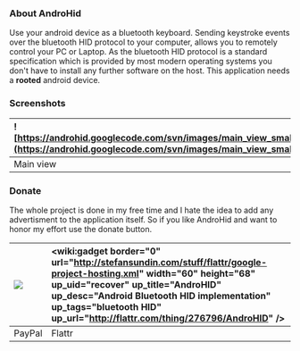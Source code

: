 ### About AndroHid ###

Use your android device as a bluetooth keyboard. Sending keystroke events over the bluetooth HID protocol to your computer, allows you to remotely control your PC or Laptop. As the bluetooth HID protocol is a standard specification which is provided by most modern operating systems you don't have to install any further software on the host. This application needs a **rooted** android device.


### Screenshots ###

| ![https://androhid.googlecode.com/svn/images/main_view_small.png](https://androhid.googlecode.com/svn/images/main_view_small.png) | ![https://androhid.googlecode.com/svn/images/settings_view_small.png](https://androhid.googlecode.com/svn/images/settings_view_small.png) | ![https://androhid.googlecode.com/svn/images/search_view_small.png](https://androhid.googlecode.com/svn/images/search_view_small.png) |
|:----------------------------------------------------------------------------------------------------------------------------------|:------------------------------------------------------------------------------------------------------------------------------------------|:--------------------------------------------------------------------------------------------------------------------------------------|
| Main view                                                                                                                         | Settings view                                                                                                                             | Search dialog                                                                                                                         |

### Donate ###

The whole project is done in my free time and I hate the idea to add any advertisment to the application itself. So if you like AndroHid and want to honor my effort use the donate button.

| [![](https://www.paypal.com/en_US/i/btn/btn_donateCC_LG.gif)](https://www.paypal.com/cgi-bin/webscr?cmd=_s-xclick&hosted_button_id=6R56TQAX8GTVQ) | <wiki:gadget border="0" url="http://stefansundin.com/stuff/flattr/google-project-hosting.xml" width="60" height="68" up\_uid="recover" up\_title="AndroHID" up\_desc="Android Bluetooth HID implementation" up\_tags="bluetooth HID" up\_url="http://flattr.com/thing/276796/AndroHID" /> |
|:--------------------------------------------------------------------------------------------------------------------------------------------------|:------------------------------------------------------------------------------------------------------------------------------------------------------------------------------------------------------------------------------------------------------------------------------------------|
| PayPal                                                                                                                                            |  Flattr                                                                                                                                                                                                                                                                                   |
